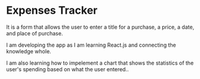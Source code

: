 # Expenses Tracker

It is a form that allows the user to enter a title for a purchase, a price, a date, and place of purchase.

I am developing the app as I am learning React.js and connecting the knowledge whole.

I am also learning how to impelement a chart that shows the statistics of the user's spending based on what the user entered..
